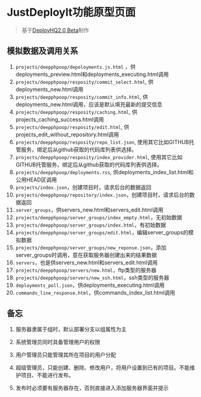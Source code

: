 # JustDeployIt功能原型页面 #

> 基于[DeployHQ2.0 Beta][1]制作

## 模拟数据及调用关系 ##

1. `projects/deepphpoop/depoloyments.js.html` ，供deployments_preview.html和deployments_executing.html调用
2. `projects/deepphpoop/resposity/commit_select.html`, 供deployments_new.html调用
3. `projects/deepphpoop/resposity/commit_info.html`, 供deployments_new.html调用，应该是默认填充最新的提交信息
3. `projects/deepphpoop/resposity/caching.html`, 供projects_caching_success.html调用
3. `projects/deepphpoop/resposity/edit.html`, 供projects_edit_without_repository.html调用
3. `projects/deepphpoop/resposity/repo_list.json`, 使用其它比如GITHUB托管服务，绑定后从github获取的代码库列表供选择。
3. `projects/deepphpoop/resposity/index_provider.html`, 使用其它比如GITHUB托管服务，绑定后从github获取的代码库列表供选择。
3. `projects/deepphpoop/deployments.rss`, 供deployments_index_list.html和公用HEAD区调用
4. `projects/index.json`，创建项目时，请求后台的数据返回
4. `projects/deepphpoop/repository/index.json`，创建项目时，请求后台的数据返回
5. `server_groups`，供servers_new.html和servers_edit.html调用
 1. `projects/deepphpoop/server_groups/index_empty.html`，无初始数据
 2. `projects/deepphpoop/server_groups/index.html`，有初始数据
 3. `projects/deepphpoop/server_groups/edit.html`，编辑server_groups的模拟数据
 4. `projects/deepphpoop/server_groups/new_reponse.json`，添加server_groups时调用，意在获取服务器创建出来的结果数据
7. `servers`，也是供servers_new.html和servers_edit.html调用
 1. `projects/deepphpoop/servers/new.html`，ftp类型的服务器
 2. `projects/deepphpoop/servers/new_ssh.html`，ssh类型的服务器
4. `deployments_poll.json`，供deployments_executing.html调用
3. `commands_line_response.html`，供commands_index_list.html调用

## 备忘 ##

1. 服务器隶属于组时，默认部署分支以组属性为主

2. 系统管理员同时具备管理用户的权限
3. 用户管理员只能管理其所在项目的用户分配
4. 超级管理员，只能创建、删除、修改用户，将用户设置到已有的项目。不能维护项目、不能进行发布。

1. 发布时必须要有服务器存在，否则直接进入添加服务器界面并提示

[1]: https://treetree.beta.deployhq.com/login